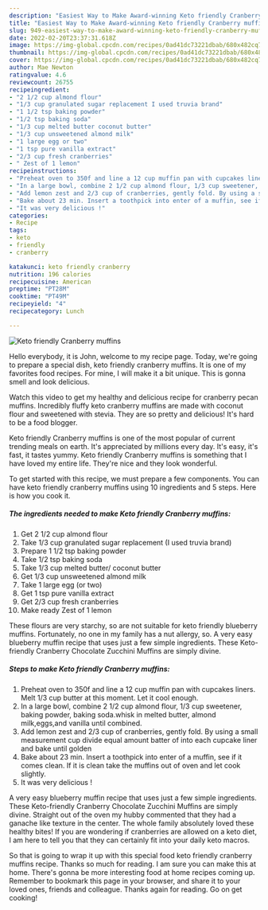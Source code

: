```yaml
---
description: "Easiest Way to Make Award-winning Keto friendly Cranberry muffins"
title: "Easiest Way to Make Award-winning Keto friendly Cranberry muffins"
slug: 949-easiest-way-to-make-award-winning-keto-friendly-cranberry-muffins
date: 2022-02-20T23:37:31.618Z
image: https://img-global.cpcdn.com/recipes/0ad41dc73221dbab/680x482cq70/keto-friendly-cranberry-muffins-recipe-main-photo.jpg
thumbnail: https://img-global.cpcdn.com/recipes/0ad41dc73221dbab/680x482cq70/keto-friendly-cranberry-muffins-recipe-main-photo.jpg
cover: https://img-global.cpcdn.com/recipes/0ad41dc73221dbab/680x482cq70/keto-friendly-cranberry-muffins-recipe-main-photo.jpg
author: Mae Newton
ratingvalue: 4.6
reviewcount: 26755
recipeingredient:
- "2 1/2 cup almond flour"
- "1/3 cup granulated sugar replacement I used truvia brand"
- "1 1/2 tsp baking powder"
- "1/2 tsp baking soda"
- "1/3 cup melted butter coconut butter"
- "1/3 cup unsweetened almond milk"
- "1 large egg or two"
- "1 tsp pure vanilla extract"
- "2/3 cup fresh cranberries"
- " Zest of 1 lemon"
recipeinstructions:
- "Preheat oven to 350f and line a 12 cup muffin pan with cupcakes liners. Melt 1/3 cup butter at this moment. Let it cool enough."
- "In a large bowl, combine 2 1/2 cup almond flour, 1/3 cup sweetener, baking powder, baking soda.whisk in melted butter, almond milk,eggs,and vanilla until combined."
- "Add lemon zest and 2/3 cup of cranberries, gently fold. By using a small measurement cup divide equal amount batter of into each cupcake liner and bake until golden"
- "Bake about 23 min. Insert a toothpick into enter of a muffin, see if it comes clean. If it is clean take the muffins out of oven and let cook slightly."
- "It was very delicious !"
categories:
- Recipe
tags:
- keto
- friendly
- cranberry

katakunci: keto friendly cranberry 
nutrition: 196 calories
recipecuisine: American
preptime: "PT28M"
cooktime: "PT49M"
recipeyield: "4"
recipecategory: Lunch

---
```



![Keto friendly Cranberry muffins](https://img-global.cpcdn.com/recipes/0ad41dc73221dbab/680x482cq70/keto-friendly-cranberry-muffins-recipe-main-photo.jpg)

Hello everybody, it is John, welcome to my recipe page. Today, we're going to prepare a special dish, keto friendly cranberry muffins. It is one of my favorites food recipes. For mine, I will make it a bit unique. This is gonna smell and look delicious.

Watch this video to get my healthy and delicious recipe for cranberry pecan muffins. Incredibly fluffy keto cranberry muffins are made with coconut flour and sweetened with stevia. They are so pretty and delicious! It&#39;s hard to be a food blogger.

Keto friendly Cranberry muffins is one of the most popular of current trending meals on earth. It's appreciated by millions every day. It's easy, it's fast, it tastes yummy. Keto friendly Cranberry muffins is something that I have loved my entire life. They're nice and they look wonderful.


To get started with this recipe, we must prepare a few components. You can have keto friendly cranberry muffins using 10 ingredients and 5 steps. Here is how you cook it.

<!--inarticleads1-->

##### The ingredients needed to make Keto friendly Cranberry muffins:

1. Get 2 1/2 cup almond flour
1. Take 1/3 cup granulated sugar replacement (I used truvia brand)
1. Prepare 1 1/2 tsp baking powder
1. Take 1/2 tsp baking soda
1. Take 1/3 cup melted butter/ coconut butter
1. Get 1/3 cup unsweetened almond milk
1. Take 1 large egg (or two)
1. Get 1 tsp pure vanilla extract
1. Get 2/3 cup fresh cranberries
1. Make ready  Zest of 1 lemon


These flours are very starchy, so are not suitable for keto friendly blueberry muffins. Fortunately, no one in my family has a nut allergy, so. A very easy blueberry muffin recipe that uses just a few simple ingredients. These Keto-friendly Cranberry Chocolate Zucchini Muffins are simply divine. 

<!--inarticleads2-->

##### Steps to make Keto friendly Cranberry muffins:

1. Preheat oven to 350f and line a 12 cup muffin pan with cupcakes liners. Melt 1/3 cup butter at this moment. Let it cool enough.
1. In a large bowl, combine 2 1/2 cup almond flour, 1/3 cup sweetener, baking powder, baking soda.whisk in melted butter, almond milk,eggs,and vanilla until combined.
1. Add lemon zest and 2/3 cup of cranberries, gently fold. By using a small measurement cup divide equal amount batter of into each cupcake liner and bake until golden
1. Bake about 23 min. Insert a toothpick into enter of a muffin, see if it comes clean. If it is clean take the muffins out of oven and let cook slightly.
1. It was very delicious !


A very easy blueberry muffin recipe that uses just a few simple ingredients. These Keto-friendly Cranberry Chocolate Zucchini Muffins are simply divine. Straight out of the oven my hubby commented that they had a ganache like texture in the center. The whole family absolutely loved these healthy bites! If you are wondering if cranberries are allowed on a keto diet, I am here to tell you that they can certainly fit into your daily keto macros. 

So that is going to wrap it up with this special food keto friendly cranberry muffins recipe. Thanks so much for reading. I am sure you can make this at home. There's gonna be more interesting food at home recipes coming up. Remember to bookmark this page in your browser, and share it to your loved ones, friends and colleague. Thanks again for reading. Go on get cooking!
